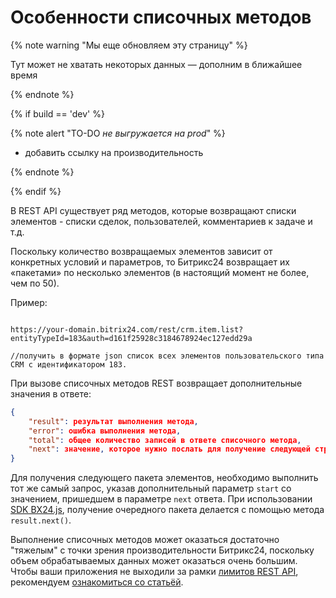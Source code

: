 # Особенности списочных методов

{% note warning "Мы еще обновляем эту страницу" %}

Тут может не хватать некоторых данных — дополним в ближайшее время

{% endnote %}

{% if build == 'dev' %}

{% note alert "TO-DO _не выгружается на prod_" %}

- добавить ссылку на производительность

{% endnote %}

{% endif %}

В REST API существует ряд методов, которые возвращают списки элементов - списки сделок, пользователей, комментариев к задаче и т.д. 

Поскольку количество возвращаемых элементов зависит от конкретных условий и параметров, то Битрикс24 возвращает их «пакетами» по несколько элементов (в настоящий момент не более, чем по 50).

Пример:

```http

https://your-domain.bitrix24.com/rest/crm.item.list?entityTypeId=183&auth=d161f25928c3184678924ec127edd29a

//получить в формате json список всех элементов пользовательского типа CRM с идентификатором 183.

```

При вызове списочных методов REST возвращает дополнительные значения в ответе:

```json
{
    "result": результат выполнения метода,
    "error": ошибка выполнения метода,
    "total": общее количество записей в ответе списочного метода,
    "next": значение, которое нужно послать для получение следующей страницы данных списочного метода
}
```

Для получения следующего пакета элементов, необходимо выполнить тот же самый запрос, указав дополнительный параметр `start` со значением, пришедшем в параметре `next` ответа. При использовании [SDK BX24.js](../bx24-js-sdk/index.md), получение очередного пакета делается с помощью метода `result.next()`.

Выполнение списочных методов может оказаться достаточно "тяжелым" с точки зрения производительности Битрикс24, поскольку объем обрабатываемых данных может оказаться очень большим. Чтобы ваши приложения не выходили за рамки [лимитов REST API](../performance/limits.md), рекомендуем [ознакомиться со статьёй](../performance/huge-data.md).
